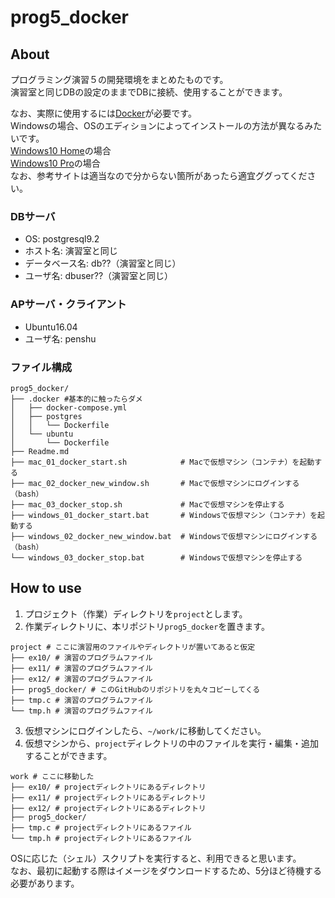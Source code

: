 # prog5_docker

## About
プログラミング演習５の開発環境をまとめたものです。\
演習室と同じDBの設定のままでDBに接続、使用することができます。

なお、実際に使用するには[Docker](https://qiita.com/gold-kou/items/44860fbda1a34a001fc1)が必要です。\
Windowsの場合、OSのエディションによってインストールの方法が異なるみたいです。\
[Windows10 Home](https://qiita.com/idani/items/fb7681d79eeb48c05144)の場合\
[Windows10 Pro](https://qiita.com/ksh-fthr/items/6b1242c010fac7395a45)の場合\
なお、参考サイトは適当なので分からない箇所があったら適宜ググってください。

### DBサーバ
- OS: postgresql9.2
- ホスト名: 演習室と同じ
- データベース名: db??（演習室と同じ）
- ユーザ名: dbuser??（演習室と同じ）

### APサーバ・クライアント
- Ubuntu16.04
- ユーザ名: penshu

### ファイル構成
```
prog5_docker/
├── .docker #基本的に触ったらダメ
│   ├── docker-compose.yml
│   ├── postgres
│   │   └── Dockerfile
│   └── ubuntu
│       └── Dockerfile
├── Readme.md
├── mac_01_docker_start.sh            # Macで仮想マシン（コンテナ）を起動する
├── mac_02_docker_new_window.sh       # Macで仮想マシンにログインする（bash）
├── mac_03_docker_stop.sh             # Macで仮想マシンを停止する
├── windows_01_docker_start.bat       # Windowsで仮想マシン（コンテナ）を起動する
├── windows_02_docker_new_window.bat  # Windowsで仮想マシンにログインする（bash）
└── windows_03_docker_stop.bat        # Windowsで仮想マシンを停止する
```

## How to use
1. プロジェクト（作業）ディレクトリを`project`とします。
2. 作業ディレクトリに、本リポジトリ`prog5_docker`を置きます。

```
project # ここに演習用のファイルやディレクトリが置いてあると仮定
├── ex10/ # 演習のプログラムファイル
├── ex11/ # 演習のプログラムファイル
├── ex12/ # 演習のプログラムファイル
├── prog5_docker/ # このGitHubのリポジトリを丸々コピーしてくる
├── tmp.c # 演習のプログラムファイル
└── tmp.h # 演習のプログラムファイル
```

3. 仮想マシンにログインしたら、`~/work/`に移動してください。
4. 仮想マシンから、`project`ディレクトリの中のファイルを実行・編集・追加することができます。

```
work # ここに移動した
├── ex10/ # projectディレクトリにあるディレクトリ
├── ex11/ # projectディレクトリにあるディレクトリ
├── ex12/ # projectディレクトリにあるディレクトリ
├── prog5_docker/
├── tmp.c # projectディレクトリにあるファイル
└── tmp.h # projectディレクトリにあるファイル
```


OSに応じた（シェル）スクリプトを実行すると、利用できると思います。\
なお、最初に起動する際はイメージをダウンロードするため、5分ほど待機する必要があります。